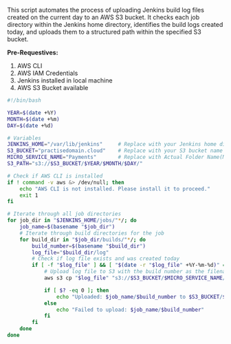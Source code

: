 This script automates the process of uploading Jenkins build log files created on the current day to an AWS S3 bucket. It checks each job directory within the Jenkins home directory, identifies the build logs created today, and uploads them to a structured path within the specified S3 bucket.

**Pre-Requestives:**
1. AWS CLI
2. AWS IAM Credentials
3. Jenkins installed in local machine
4. AWS S3 Bucket available

```bash
#!/bin/bash

YEAR=$(date +%Y)
MONTH=$(date +%m)
DAY=$(date +%d)

# Variables
JENKINS_HOME="/var/lib/jenkins"     # Replace with your Jenkins home directory
S3_BUCKET="practisedomain.cloud"    # Replace with your S3 bucket name
MICRO_SERVICE_NAME="Payments"       # Replace with Actual Folder Name(Micro service Name)
S3_PATH="s3://$S3_BUCKET/$YEAR/$MONTH/$DAY/"

# Check if AWS CLI is installed
if ! command -v aws &> /dev/null; then
    echo "AWS CLI is not installed. Please install it to proceed."
    exit 1
fi

# Iterate through all job directories
for job_dir in "$JENKINS_HOME/jobs/"*/; do
    job_name=$(basename "$job_dir")
    # Iterate through build directories for the job
    for build_dir in "$job_dir/builds/"*/; do
        build_number=$(basename "$build_dir")
        log_file="$build_dir/log"
        # Check if log file exists and was created today
        if [ -f "$log_file" ] && [ "$(date -r "$log_file" +%Y-%m-%d)" == "$(date +%Y-%m-%d)" ]; then
            # Upload log file to S3 with the build number as the filename
            aws s3 cp "$log_file" "s3://$S3_BUCKET/$MICRO_SERVICE_NAME/$YEAR/$MONTH/$DAY/$job_name-$build_number.log" --only-show-errors

            if [ $? -eq 0 ]; then
                echo "Uploaded: $job_name/$build_number to $S3_BUCKET/$MICRO_SERVICE_NAME/$YEAR/$MONTH/$DAY/$job_name-$build_number.log"
            else
                echo "Failed to upload: $job_name/$build_number"
            fi
        fi
    done
done
```
